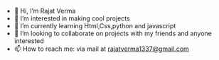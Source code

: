 - 👋 Hi, I’m Rajat Verma
- 👀 I’m interested in making cool projects 
- 🌱 I’m currently learning Html,Css,python and javascript 
- 💞️ I’m looking to collaborate on projects with my friends and anyone interested 
- 📫 How to reach me: via mail at rajatverma1337@gmail.com
